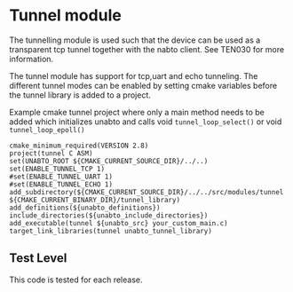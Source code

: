 Tunnel module
=============

The tunnelling module is used such that the device can be used as a
transparent tcp tunnel together with the nabto client. See TEN030 for
more information.

The tunnel module has support for tcp,uart and echo tunneling. The
different tunnel modes can be enabled by setting cmake variables
before the tunnel library is added to a project.

Example cmake tunnel project where only a main method needs to be
added which initializes unabto and calls void
```tunnel_loop_select()``` or void ```tunnel_loop_epoll()```

```
cmake_minimum_required(VERSION 2.8)
project(tunnel C ASM)
set(UNABTO_ROOT ${CMAKE_CURRENT_SOURCE_DIR}/../..)
set(ENABLE_TUNNEL_TCP 1)
#set(ENABLE_TUNNEL_UART 1) 
#set(ENABLE_TUNNEL_ECHO 1)
add_subdirectory(${CMAKE_CURRENT_SOURCE_DIR}/../../src/modules/tunnel ${CMAKE_CURRENT_BINARY_DIR}/tunnel_library)
add_definitions(${unabto_definitions})
include_directories(${unabto_include_directories})
add_executable(tunnel ${unabto_src} your_custom_main.c)
target_link_libraries(tunnel unabto_tunnel_library)
```

Test Level
----------

This code is tested for each release.
